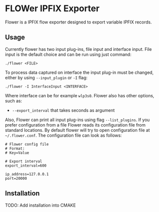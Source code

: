 # FLOWer IPFIX Exporter

Flower is a IPFIX flow exporter designed to export variable IPFIX records.

## Usage

Currently flower has two input plug-ins, file input and interface input.
File input is the default choice and can be run using just command:

`./flower <FILE>`

To process data captured on interface the input plug-in must be changed, either
by using `--input_plugin` or `-I` flag:

`./flower -I InterfaceInput <INTERFACE>`

Where interface can be for example `wlp3s0`. Flower also has other options, such as:

- `--export_interval` that takes seconds as argument

Also, Flower can print all input plug-ins using flag `--list_plugins`. If you
prefer configuration from a file Flower reads its configuration file from
standard locations. By default flower will try to open configuration file at
`~/.flower.conf`. The configuration file can look as follows:

```
# Flower config file
# Format:
# Key=Value

# Export interval
export_interval=600

ip_address=127.0.0.1
port=20000
```

## Installation

TODO: Add installation into CMAKE
